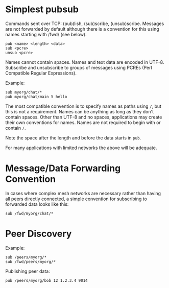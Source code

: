 # Simplest pubsub

Commands sent over TCP: (pub)lish, (sub)scribe, (unsub)scribe.
Messages are not forwarded by default although there is a convention for
this using names starting with /fwd/ (see below).

```
pub <name> <length> <data>
sub <pcre>
unsub <pcre>
```

Names cannot contain spaces.  Names and text data are encoded in UTF-8.
Subscribe and unsubscribe to groups of messages using PCREs 
(Perl Compatible Regular Expressions).

Example:

```
sub myorg/chat/*
pub myorg/chat/main 5 hello
```

The most compatible convention is to specify names as paths using
`/`, but this is not a requirement.  Names can be anything as long as they
don't contain spaces.  Other than UTF-8 and no spaces, applications may 
create their own conventions for names.  Names are not required to 
begin with or contain `/`.

Note the space after the length and before the data starts in `pub`.

For many applications with limited networks the above will be adequate.

# Message/Data Forwarding Convention

In cases where complex mesh networks are necessary rather than having 
all peers directly connected, a simple convention for subscribing to
forwarded data looks like this:

```
sub /fwd/myorg/chat/*
```

# Peer Discovery

Example:

```
sub /peers/myorg/*
sub /fwd/peers/myorg/*
```

Publishing peer data:

```
pub /peers/myorg/bob 12 1.2.3.4 9014
```

